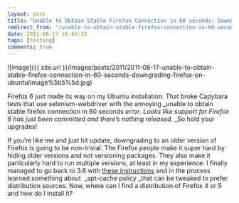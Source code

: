 ```yaml
---
layout: post
title: "Unable to Obtain Stable Firefox Connection in 60 seconds: Downgrading Firefox on Ubuntu"
redirect_from: "/unable-to-obtain-stable-firefox-connection-in-60-seconds-downgrading-firefox-on-ubuntu"
date: 2011-08-17 16:43:33
tags: [testing]
comments: true
---
```

![image]({{ site.url }}/images/posts/2011/2011-08-17-unable-to-obtain-stable-firefox-connection-in-60-seconds-downgrading-firefox-on-ubuntu/image%5b5%5d.jpg)

Firefox 6 just made its way on my Ubuntu installation. That broke Capybara tests that use selenium-webdriver with the annoying _unable to obtain stable firefox connection in 60 seconds _error_. _Looks like support for Firefox 6 has just been committed and there’s nothing released._ _So hold your upgrades!

If you’re like me and just hit update, downgrading to an older version of Firefox is going to be non-trivial. The Firefox people make it super hard by hiding older versions and not versioning packages. They also make it particularly hard to run multiple versions, at least in my experience. I finally managed to go back to 3.6 with [these instructions](http://blog.troyastle.com/2011/06/downgrade-to-firefox-36-on-ubuntu-natty.html) and in the process learned something about  _apt-cache policy _that can be tweaked to prefer distribution sources. Now, where can I find a distribution of Firefox 4 or 5 and how do I install it?
